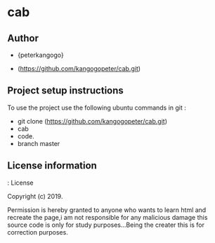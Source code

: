 # cab

## Author
- {peterkangogo} 

- (https://github.com/kangogopeter/cab.git) 

## Project setup instructions
To  use the project use the following ubuntu commands in git :

- git clone (https://github.com/kangogopeter/cab.git) 
- cab
- code.
- branch master

## License information
: License

Copyright (c) 2019.

Permission is hereby granted to anyone who wants to learn html and recreate the page,i am not responsible for any malicious damage this source code is only for study purposes...Being the creater this is for correction purposes.

